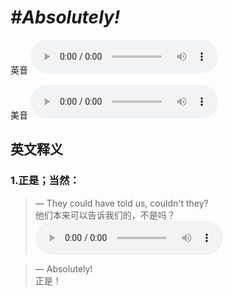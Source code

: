 # ***\#Absolutely!*** 
英音
<audio src="./media/Absolutely1_AAC.aac" controls="controls"></audio>

美音
<audio src="./media/absolutely2_AAC.aac" controls="controls"></audio>



  

英文释义
---
### 1.**正是；当然：**  

 > — They could have told us, couldn't they?  
 > 他们本来可以告诉我们的，不是吗？    
<audio src="./media/absolutely-5.aac" controls="controls"></audio>

 > — Absolutely!   
 > 正是！    


